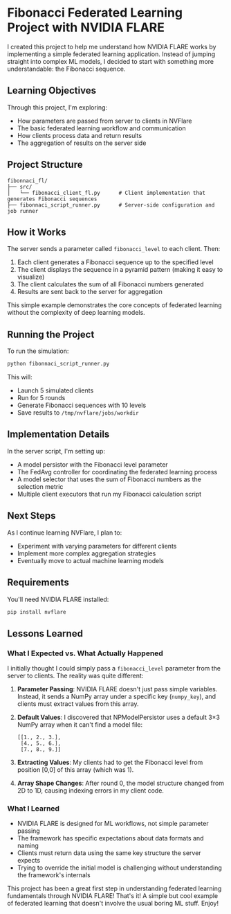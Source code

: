 # Fibonacci Federated Learning Project with NVIDIA FLARE

I created this project to help me understand how NVIDIA FLARE works by implementing a simple federated learning application. Instead of jumping straight into complex ML models, I decided to start with something more understandable: the Fibonacci sequence.

## Learning Objectives

Through this project, I'm exploring:
- How parameters are passed from server to clients in NVFlare
- The basic federated learning workflow and communication
- How clients process data and return results
- The aggregation of results on the server side

## Project Structure

```
fibonnaci_fl/
├── src/
│   └── fibonacci_client_fl.py      # Client implementation that generates Fibonacci sequences
├── fibonnaci_script_runner.py      # Server-side configuration and job runner
```

## How it Works

The server sends a parameter called `fibonacci_level` to each client. Then:

1. Each client generates a Fibonacci sequence up to the specified level
2. The client displays the sequence in a pyramid pattern (making it easy to visualize)
3. The client calculates the sum of all Fibonacci numbers generated
4. Results are sent back to the server for aggregation

This simple example demonstrates the core concepts of federated learning without the complexity of deep learning models.

## Running the Project

To run the simulation:

```bash
python fibonnaci_script_runner.py
```

This will:
- Launch 5 simulated clients
- Run for 5 rounds
- Generate Fibonacci sequences with 10 levels
- Save results to `/tmp/nvflare/jobs/workdir`

## Implementation Details

In the server script, I'm setting up:
- A model persistor with the Fibonacci level parameter
- The FedAvg controller for coordinating the federated learning process
- A model selector that uses the sum of Fibonacci numbers as the selection metric
- Multiple client executors that run my Fibonacci calculation script

## Next Steps

As I continue learning NVFlare, I plan to:
- Experiment with varying parameters for different clients
- Implement more complex aggregation strategies
- Eventually move to actual machine learning models

## Requirements

You'll need NVIDIA FLARE installed:
```bash
pip install nvflare
```

## Lessons Learned

### What I Expected vs. What Actually Happened

I initially thought I could simply pass a `fibonacci_level` parameter from the server to clients. The reality was quite different:

1. **Parameter Passing**: NVIDIA FLARE doesn't just pass simple variables. Instead, it sends a NumPy array under a specific key (`numpy_key`), and clients must extract values from this array.

2. **Default Values**: I discovered that NPModelPersistor uses a default 3×3 NumPy array when it can't find a model file:
   ```
   [[1., 2., 3.],
    [4., 5., 6.],
    [7., 8., 9.]]
   ```

3. **Extracting Values**: My clients had to get the Fibonacci level from position [0,0] of this array (which was 1).

4. **Array Shape Changes**: After round 0, the model structure changed from 2D to 1D, causing indexing errors in my client code.

### What I Learned

- NVIDIA FLARE is designed for ML workflows, not simple parameter passing
- The framework has specific expectations about data formats and naming
- Clients must return data using the same key structure the server expects
- Trying to override the initial model is challenging without understanding the framework's internals

This project has been a great first step in understanding federated learning fundamentals through NVIDIA FLARE! That's it! A simple but cool example of federated learning that doesn't involve the usual boring ML stuff. Enjoy!